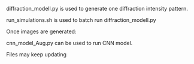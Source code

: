 diffraction_modell.py is used to generate one diffraction intensity pattern.

run_simulations.sh is used to batch run   diffraction_modell.py

Once images are generated:

cnn_model_Aug.py can be used to run CNN model.

Files may keep updating
